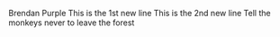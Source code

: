 Brendan
Purple
This is the 1st new line
This is the 2nd new line
Tell the monkeys never to leave the forest